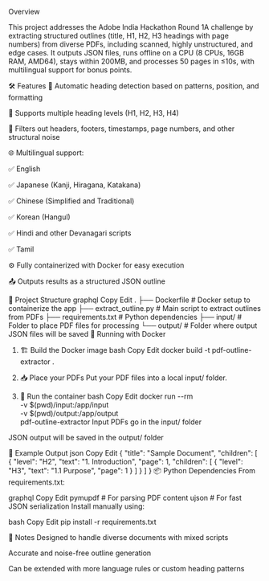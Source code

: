 
Overview

This project addresses the Adobe India Hackathon Round 1A challenge by extracting structured outlines (title, H1, H2, H3 headings with page numbers) from diverse PDFs, including scanned, highly unstructured, and edge cases. It outputs JSON files, runs offline on a CPU (8 CPUs, 16GB RAM, AMD64), stays within 200MB, and processes 50 pages in ≤10s, with multilingual support for bonus points.

🛠 Features
🧠 Automatic heading detection based on patterns, position, and formatting

🔢 Supports multiple heading levels (H1, H2, H3, H4)

🧹 Filters out headers, footers, timestamps, page numbers, and other structural noise

🌐 Multilingual support:

✅ English

✅ Japanese (Kanji, Hiragana, Katakana)

✅ Chinese (Simplified and Traditional)

✅ Korean (Hangul)

✅ Hindi and other Devanagari scripts

✅ Tamil

⚙️ Fully containerized with Docker for easy execution

📤 Outputs results as a structured JSON outline

📂 Project Structure
graphql
Copy
Edit
.
├── Dockerfile             # Docker setup to containerize the app
├── extract_outline.py     # Main script to extract outlines from PDFs
├── requirements.txt       # Python dependencies
├── input/                 # Folder to place PDF files for processing
└── output/                # Folder where output JSON files will be saved
🐳 Running with Docker
1. 🏗️ Build the Docker image
bash
Copy
Edit
docker build -t pdf-outline-extractor .
2. 📥 Place your PDFs
Put your PDF files into a local input/ folder.

3. 🚀 Run the container
bash
Copy
Edit
docker run --rm \
  -v $(pwd)/input:/app/input \
  -v $(pwd)/output:/app/output \
  pdf-outline-extractor
Input PDFs go in the input/ folder

JSON output will be saved in the output/ folder

🧪 Example Output
json
Copy
Edit
{
  "title": "Sample Document",
  "children": [
    {
      "level": "H2",
      "text": "1. Introduction",
      "page": 1,
      "children": [
        {
          "level": "H3",
          "text": "1.1 Purpose",
          "page": 1
        }
      ]
    }
  ]
}
📦 Python Dependencies
From requirements.txt:

graphql
Copy
Edit
pymupdf    # For parsing PDF content
ujson      # For fast JSON serialization
Install manually using:

bash
Copy
Edit
pip install -r requirements.txt

📑 Notes
Designed to handle diverse documents with mixed scripts

Accurate and noise-free outline generation

Can be extended with more language rules or custom heading patterns
